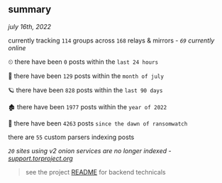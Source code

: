 
## summary
_july 16th, 2022_

currently tracking `114` groups across `168` relays & mirrors - _`69` currently online_

⏲ there have been `0` posts within the `last 24 hours`

🦈 there have been `129` posts within the `month of july`

🪐 there have been `828` posts within the `last 90 days`

🏚 there have been `1977` posts within the `year of 2022`

🦕 there have been `4263` posts `since the dawn of ransomwatch`

there are `55` custom parsers indexing posts

_`20` sites using v2 onion services are no longer indexed - [support.torproject.org](https://support.torproject.org/onionservices/v2-deprecation/)_

> see the project [README](https://github.com/joshhighet/ransomwatch#ransomwatch--) for backend technicals
